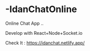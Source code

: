 # -IdanChatOnline

Online Chat App .. 

Develop with React+Node+Socket.io

Check It : https://idanchat.netlify.app/



